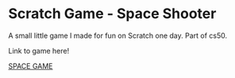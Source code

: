 # Scratch Game - Space Shooter

A small little game I made for fun on Scratch one day. Part of cs50. 

Link to game here! 

[SPACE GAME](https://scratch.mit.edu/projects/336850661/)
